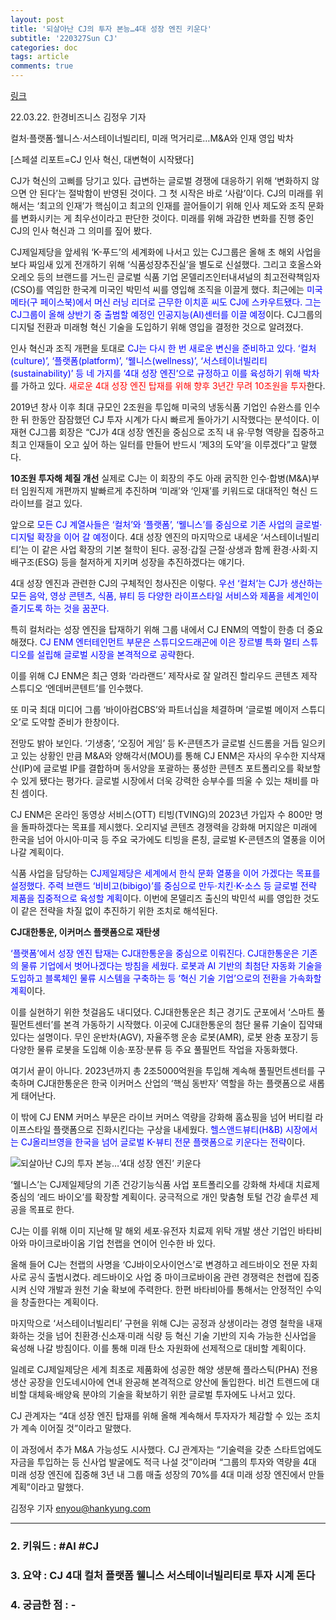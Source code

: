 ```yaml
---
layout: post
title: '되살아난 CJ의 투자 본능…4대 성장 엔진 키운다'
subtitle: '220327Sun CJ'
categories: doc
tags: article
comments: true
---
```


[링크](https://magazine.hankyung.com/business/article/202203169270b)

22.03.22. 한경비즈니스 김정우 기자 

컬처·플랫폼·웰니스·서스테이너빌리티, 미래 먹거리로…M&A와 인재 영입 박차

[스페셜 리포트=CJ 인사 혁신, 대변혁이 시작됐다]

CJ가 혁신의 고삐를 당기고 있다. 급변하는 글로벌 경쟁에 대응하기 위해 ‘변화하지 않으면 안 된다’는 절박함이 반영된 것이다. 그 첫 시작은 바로 ‘사람’이다. CJ의 미래를 위해서는 ‘최고의 인재’가 핵심이고 최고의 인재를 끌어들이기 위해 인사 제도와 조직 문화를 변화시키는 게 최우선이라고 판단한 것이다. 미래를 위해 과감한 변화를 진행 중인 CJ의 인사 혁신과 그 의미를 짚어 봤다.

CJ제일제당을 앞세워 ‘K-푸드’의 세계화에 나서고 있는 CJ그룹은 올해 초 해외 사업을 보다 짜임새 있게 전개하기 위해 ‘식품성장추진실’을 별도로 신설했다. 그리고 호올스와 오레오 등의 브랜드를 거느린 글로벌 식품 기업 몬델리즈인터내셔널의 최고전략책임자(CSO)를 역임한 한국계 미국인 박민석 씨를 영입해 조직을 이끌게 했다. 최근에는 <span style="color:blue">미국 메타(구 페이스북)에서 머신 러닝 리더로 근무한 이치훈 씨도 CJ에 스카우트됐다. 그는 CJ그룹이 올해 상반기 중 출범할 예정인 인공지능(AI)센터를 이끌 예정</span>이다. CJ그룹의 디지털 전환과 미래형 혁신 기술을 도입하기 위해 영입을 결정한 것으로 알려졌다.

인사 혁신과 조직 개편을 토대로 <span style="color:blue">CJ는 다시 한 번 새로운 변신을 준비하고 있다. ‘컬처(culture)’, ‘플랫폼(platform)’, ‘웰니스(wellness)’, ‘서스테이너빌리티(sustainability)’ 등 네 가지를 ‘4대 성장 엔진’으로 규정하고 이를 육성하기 위해 박차</span>를 가하고 있다. <span style="color:red">새로운 4대 성장 엔진 탑재를 위해 향후 3년간 무려 10조원을 투자</span>한다.

2019년 창사 이후 최대 규모인 2조원을 투입해 미국의 냉동식품 기업인 슈완스를 인수한 뒤 한동안 잠잠했던 CJ 투자 시계가 다시 빠르게 돌아가기 시작했다는 분석이다. 이재현 CJ그룹 회장은 “CJ가 4대 성장 엔진을 중심으로 조직 내 유·무형 역량을 집중하고 최고 인재들이 오고 싶어 하는 일터를 만들어 반드시 ‘제3의 도약’을 이루겠다”고 말했다.

**10조원 투자해 체질 개선**
실제로 CJ는 이 회장의 주도 아래 굵직한 인수·합병(M&A)부터 임원직제 개편까지 발빠르게 추진하며 ‘미래’와 ‘인재’를 키워드로 대대적인 혁신 드라이브를 걸고 있다.

앞으로 <span style="color:blue">모든 CJ 계열사들은 ‘컬처’와 ‘플랫폼’, ‘웰니스’를 중심으로 기존 사업의 글로벌·디지털 확장을 이어 갈 예정</span>이다. 4대 성장 엔진의 마지막으로 내세운 ‘서스테이너빌리티’는 이 같은 사업 확장의 기본 철학이 된다. 공정·갑질 근절·상생과 함께 환경·사회·지배구조(ESG) 등을 철저하게 지키며 성장을 추진하겠다는 얘기다.

4대 성장 엔진과 관련한 CJ의 구체적인 청사진은 이렇다. <span style="color:blue">우선 ‘컬처’는 CJ가 생산하는 모든 음악, 영상 콘텐츠, 식품, 뷰티 등 다양한 라이프스타일 서비스와 제품을 세계인이 즐기도록 하는 것을 꿈꾼다.</span>

특히 컬처라는 성장 엔진을 탑재하기 위해 그룹 내에서 CJ ENM의 역할이 한층 더 중요해졌다. <span style="color:blue">CJ ENM 엔터테인먼트 부문은 스튜디오드래곤에 이은 장르별 특화 멀티 스튜디오를 설립해 글로벌 시장을 본격적으로 공략</span>한다.

이를 위해 CJ ENM은 최근 영화 ‘라라랜드’ 제작사로 잘 알려진 할리우드 콘텐츠 제작 스튜디오 ‘엔데버콘텐트’를 인수했다.

또 미국 최대 미디어 그룹 ‘바이아컴CBS’와 파트너십을 체결하며 ‘글로벌 메이저 스튜디오’로 도약할 준비가 한창이다.

전망도 밝아 보인다. ‘기생충’, ‘오징어 게임’ 등 K-콘텐츠가 글로벌 신드롬을 거듭 일으키고 있는 상황인 만큼 M&A와 양해각서(MOU)를 통해 CJ ENM은 자사의 우수한 지삭재산(IP)에 글로벌 IP를 결합하며 동서양을 포괄하는 풍성한 콘텐츠 포트폴리오를 확보할 수 있게 됐다는 평가다. 글로벌 시장에서 더욱 강력한 승부수를 띄울 수 있는 채비를 마친 셈이다.

CJ ENM은 온라인 동영상 서비스(OTT) 티빙(TVING)의 2023년 가입자 수 800만 명을 돌파하겠다는 목표를 제시했다. 오리지널 콘텐츠 경쟁력을 강화해 머지않은 미래에 한국을 넘어 아시아·미국 등 주요 국가에도 티빙을 론칭, 글로벌 K-콘텐츠의 열풍을 이어 나갈 계획이다.

식품 사업을 담당하는 <span style="color:blue">CJ제일제당은 세계에서 한식 문화 열풍을 이어 가겠다는 목표를 설정했다. 주력 브랜드 ‘비비고(bibigo)’를 중심으로 만두·치킨·K-소스 등 글로벌 전략 제품을 집중적으로 육성할 계획</span>이다. 이번에 몬델리즈 출신의 박민석 씨를 영입한 것도 이 같은 전략을 차질 없이 추진하기 위한 조치로 해석된다.

**CJ대한통운, 이커머스 플랫폼으로 재탄생**

<span style="color:blue">‘플랫폼’에서 성장 엔진 탑재는 CJ대한통운을 중심으로 이뤄진다. CJ대한통운은 기존의 물류 기업에서 벗어나겠다는 방침을 세웠다. 로봇과 AI 기반의 최첨단 자동화 기술을 도입하고 블록체인 물류 시스템을 구축하는 등 ‘혁신 기술 기업’으로의 전환을 가속화할 계획</span>이다.

이를 실현하기 위한 첫걸음도 내디뎠다. CJ대한통운은 최근 경기도 군포에서 ‘스마트 풀필먼트센터’를 본격 가동하기 시작했다. 이곳에 CJ대한통운의 첨단 물류 기술이 집약돼 있다는 설명이다. 무인 운반차(AGV), 자율주행 운송 로봇(AMR), 로봇 완충 포장기 등 다양한 물류 로봇을 도입해 이송·포장·분류 등 주요 풀필먼트 작업을 자동화했다.

여기서 끝이 아니다. 2023년까지 총 2조5000억원을 투입해 계속해 풀필먼트센터를 구축하며 CJ대한통운은 한국 이커머스 산업의 ‘핵심 동반자’ 역할을 하는 플랫폼으로 새롭게 태어난다.

이 밖에 CJ ENM 커머스 부문은 라이브 커머스 역량을 강화해 홈쇼핑을 넘어 버티컬 라이프스타일 플랫폼으로 진화시킨다는 구상을 내세웠다. <span style="color:blue">헬스앤드뷰티(H&B) 시장에서는 CJ올리브영을 한국을 넘어 글로벌 K-뷰티 전문 플랫폼으로 키운다는 전략</span>이다.

![되살아난 CJ의 투자 본능…‘4대 성장 엔진’ 키운다 ](https://img.hankyung.com/photo/202203/AD.29316748.1.jpg)

‘웰니스’는 CJ제일제당의 기존 건강기능식품 사업 포트폴리오를 강화해 차세대 치료제 중심의 ‘레드 바이오’를 확장할 계획이다. 궁극적으로 개인 맞춤형 토털 건강 솔루션 제공을 목표로 한다.

CJ는 이를 위해 이미 지난해 말 해외 세포·유전자 치료제 위탁 개발 생산 기업인 바타비아와 마이크로바이옴 기업 천랩을 연이어 인수한 바 있다.

올해 들어 CJ는 천랩의 사명을 ‘CJ바이오사이언스’로 변경하고 레드바이오 전문 자회사로 공식 출범시켰다. 레드바이오 사업 중 마이크로바이옴 관련 경쟁력은 천랩에 집중시켜 신약 개발과 원천 기술 확보에 주력한다. 한편 바타비아를 통해서는 안정적인 수익을 창출한다는 계획이다.

마지막으로 ‘서스테이너빌리티’ 구현을 위해 CJ는 공정과 상생이라는 경영 철학을 내재화하는 것을 넘어 친환경·신소재·미래 식량 등 혁신 기술 기반의 지속 가능한 신사업을 육성해 나갈 방침이다. 이를 통해 미래 탄소 자원화에 선제적으로 대비할 계획이다.

일례로 CJ제일제당은 세계 최초로 제품화에 성공한 해양 생분해 플라스틱(PHA) 전용 생산 공장을 인도네시아에 연내 완공해 본격적으로 양산에 돌입한다. 비건 트렌드에 대비할 대체육·배양육 분야의 기술을 확보하기 위한 글로벌 투자에도 나서고 있다.

CJ 관계자는 “4대 성장 엔진 탑재를 위해 올해 계속해서 투자자가 체감할 수 있는 조치가 계속 이어질 것”이라고 말했다.

이 과정에서 추가 M&A 가능성도 시사했다. CJ 관계자는 “기술력을 갖춘 스타트업에도 자금을 투입하는 등 신사업 발굴에도 적극 나설 것”이라며 “그룹의 투자와 역량을 4대 미래 성장 엔진에 집중해 3년 내 그룹 매출 성장의 70%를 4대 미래 성장 엔진에서 만들 계획”이라고 말했다.

김정우 기자 enyou@hankyung.com

* * *

### 2. 키워드 : \#AI \#CJ
### 3. 요약 : CJ 4대 컬처 플랫폼 웰니스 서스테이너빌리티로 투자 시계 돈다
### 4. 궁금한 점 : -